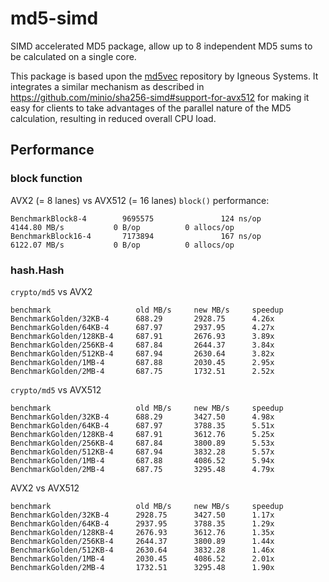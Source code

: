 
# md5-simd

SIMD accelerated MD5 package, allow up to 8 independent MD5 sums to be calculated on a single core.

This package is based upon the [md5vec](https://github.com/igneous-systems/md5vec) repository by Igneous Systems. It integrates a similar mechanism as described in https://github.com/minio/sha256-simd#support-for-avx512 for making it easy for clients to take advantages of the parallel nature of the MD5 calculation, resulting in reduced overall CPU load. 

## Performance

### block function
AVX2 (= 8 lanes) vs AVX512 (= 16 lanes) `block()` performance:

```
BenchmarkBlock8-4        9695575               124 ns/op        4144.80 MB/s           0 B/op          0 allocs/op
BenchmarkBlock16-4       7173894               167 ns/op        6122.07 MB/s           0 B/op          0 allocs/op
```

### hash.Hash

`crypto/md5` vs AVX2

```
benchmark                   old MB/s     new MB/s     speedup
BenchmarkGolden/32KB-4      688.29       2928.75      4.26x
BenchmarkGolden/64KB-4      687.97       2937.95      4.27x
BenchmarkGolden/128KB-4     687.91       2676.93      3.89x
BenchmarkGolden/256KB-4     687.84       2644.37      3.84x
BenchmarkGolden/512KB-4     687.94       2630.64      3.82x
BenchmarkGolden/1MB-4       687.88       2030.45      2.95x
BenchmarkGolden/2MB-4       687.75       1732.51      2.52x
```

`crypto/md5` vs AVX512

```
benchmark                   old MB/s     new MB/s     speedup
BenchmarkGolden/32KB-4      688.29       3427.50      4.98x
BenchmarkGolden/64KB-4      687.97       3788.35      5.51x
BenchmarkGolden/128KB-4     687.91       3612.76      5.25x
BenchmarkGolden/256KB-4     687.84       3800.89      5.53x
BenchmarkGolden/512KB-4     687.94       3832.28      5.57x
BenchmarkGolden/1MB-4       687.88       4086.52      5.94x
BenchmarkGolden/2MB-4       687.75       3295.48      4.79x
```

AVX2 vs AVX512

```
benchmark                   old MB/s     new MB/s     speedup
BenchmarkGolden/32KB-4      2928.75      3427.50      1.17x
BenchmarkGolden/64KB-4      2937.95      3788.35      1.29x
BenchmarkGolden/128KB-4     2676.93      3612.76      1.35x
BenchmarkGolden/256KB-4     2644.37      3800.89      1.44x
BenchmarkGolden/512KB-4     2630.64      3832.28      1.46x
BenchmarkGolden/1MB-4       2030.45      4086.52      2.01x
BenchmarkGolden/2MB-4       1732.51      3295.48      1.90x
```
